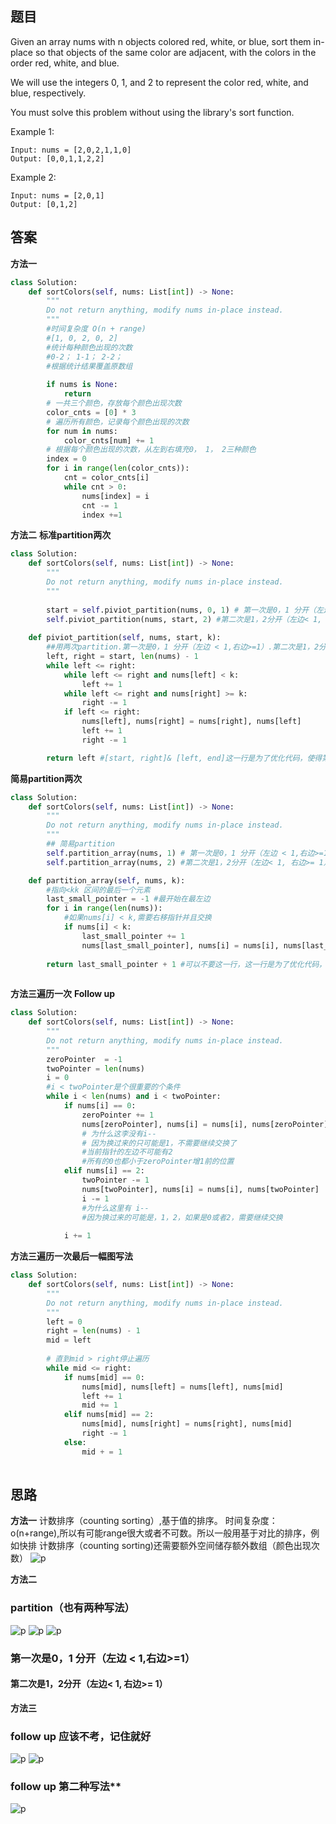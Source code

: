 ## 题目
Given an array nums with n objects colored red, white, or blue, sort them in-place so that objects of the same color are adjacent, with the colors in the order red, white, and blue.

We will use the integers 0, 1, and 2 to represent the color red, white, and blue, respectively.

You must solve this problem without using the library's sort function.


Example 1:
```
Input: nums = [2,0,2,1,1,0]
Output: [0,0,1,1,2,2]
```
Example 2:
```
Input: nums = [2,0,1]
Output: [0,1,2]
```


## 答案
**方法一**
```python
class Solution:
    def sortColors(self, nums: List[int]) -> None:
        """
        Do not return anything, modify nums in-place instead.
        """
        #时间复杂度 O(n + range)
        #[1, 0, 2, 0, 2]
        #统计每种颜色出现的次数
        #0-2； 1-1； 2-2；
        #根据统计结果覆盖原数组
        
        if nums is None:
            return
        # 一共三个颜色，存放每个颜色出现次数
        color_cnts = [0] * 3
        # 遍历所有颜色，记录每个颜色出现的次数
        for num in nums:
            color_cnts[num] += 1
        # 根据每个颜色出现的次数，从左到右填充0， 1， 2三种颜色
        index = 0
        for i in range(len(color_cnts)):
            cnt = color_cnts[i]
            while cnt > 0:
                nums[index] = i
                cnt -= 1
                index +=1 
```

**方法二**
**标准partition两次**
```python
class Solution:
    def sortColors(self, nums: List[int]) -> None:
        """
        Do not return anything, modify nums in-place instead.
        """
               
        start = self.piviot_partition(nums, 0, 1) # 第一次是0，1 分开（左边 < 1,右边>=1）
        self.piviot_partition(nums, start, 2) #第二次是1，2分开（左边< 1, 右边>= 1）
    
    def piviot_partition(self, nums, start, k):
        ##用两次partition.第一次是0，1 分开（左边 < 1,右边>=1）.第二次是1，2分开（左边< 1, 右边>= 1）
        left, right = start, len(nums) - 1
        while left <= right:
            while left <= right and nums[left] < k:
                left += 1
            while left <= right and nums[right] >= k:
                right -= 1
            if left <= right:
                nums[left], nums[right] = nums[right], nums[left]
                left += 1
                right -= 1

        return left #[start, right]& [left, end]这一行是为了优化代码，使得第二次从蓝色分割线开始，而不是从最头上开始
```
**简易partition两次**
```python
class Solution:
    def sortColors(self, nums: List[int]) -> None:
        """
        Do not return anything, modify nums in-place instead.
        """
        ## 简易partition
        self.partition_array(nums, 1) # 第一次是0，1 分开（左边 < 1,右边>=1）
        self.partition_array(nums, 2) #第二次是1，2分开（左边< 1, 右边>= 1）

    def partition_array(self, nums, k):
        #指向<kk 区间的最后一个元素
        last_small_pointer = -1 #最开始在最左边
        for i in range(len(nums)):
            #如果nums[i] < k,需要右移指针并且交换
            if nums[i] < k:
                last_small_pointer += 1
                nums[last_small_pointer], nums[i] = nums[i], nums[last_small_pointer]
                
        return last_small_pointer + 1 #可以不要这一行，这一行是为了优化代码，使得第二次从蓝色分割线开始，而不是从最头上开始
    

```
**方法三遍历一次**
**Follow up**
```python
class Solution:
    def sortColors(self, nums: List[int]) -> None:
        """
        Do not return anything, modify nums in-place instead.
        """
        zeroPointer  = -1
        twoPointer = len(nums)
        i = 0
        #i < twoPointer是个很重要的个条件
        while i < len(nums) and i < twoPointer:
            if nums[i] == 0:
                zeroPointer += 1
                nums[zeroPointer], nums[i] = nums[i], nums[zeroPointer]
                # 为什么这李没有i--
                # 因为换过来的只可能是1，不需要继续交换了
                #当前指针的左边不可能有2
                #所有的0也都小于zeroPointer增1前的位置
            elif nums[i] == 2:
                twoPointer -= 1
                nums[twoPointer], nums[i] = nums[i], nums[twoPointer]
                i -= 1
                #为什么这里有 i--
                #因为换过来的可能是，1，2，如果是0或者2，需要继续交换
            
            i += 1

```
**方法三遍历一次最后一幅图写法**
```python
class Solution:
    def sortColors(self, nums: List[int]) -> None:
        """
        Do not return anything, modify nums in-place instead.
        """
        left = 0 
        right = len(nums) - 1
        mid = left
    
        # 直到mid > right停止遍历
        while mid <= right:
            if nums[mid] == 0:
                nums[mid], nums[left] = nums[left], nums[mid]
                left += 1
                mid += 1
            elif nums[mid] == 2:
                nums[mid], nums[right] = nums[right], nums[mid]
                right -= 1
            else:
                mid + = 1
        

```
## 思路
**方法一**
计数排序（counting sorting）,基于值的排序。
时间复杂度：o(n+range),所以有可能range很大或者不可数。所以一般用基于对比的排序，例如快排
计数排序（counting sorting)还需要额外空间储存额外数组（颜色出现次数）
![p](https://github.com/SSRRBB/Leetcode/blob/main/Images/23.png)

**方法二**
### partition（也有两种写法）
![p](https://github.com/SSRRBB/Leetcode/blob/main/Images/24.png)
![p](https://github.com/SSRRBB/Leetcode/blob/main/Images/25.png)
![p](https://github.com/SSRRBB/Leetcode/blob/main/Images/26.png)

### 第一次是0，1 分开（左边 < 1,右边>=1）
#### 第二次是1，2分开（左边< 1, 右边>= 1）

**方法三**
### follow up 应该不考，记住就好
![p](https://github.com/SSRRBB/Leetcode/blob/main/Images/27.png)
![p](https://github.com/SSRRBB/Leetcode/blob/main/Images/28.png)


### follow up 第二种写法**
![p](https://github.com/SSRRBB/Leetcode/blob/main/Images/29.png)

